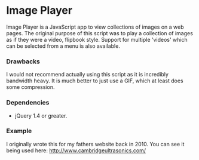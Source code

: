 # Image Player #

Image Player is a JavaScript app to view collections of images on a web pages.
The original purpose of this script was to play a collection of images as if
they were a video, flipbook style. Support for multiple 'videos' which can be
selected from a menu is also available.

### Drawbacks ###

I would not recommend actually using this script as it is incredibly bandwidth
heavy. It is much better to just use a GIF, which at least does some
compression.

### Dependencies ###

* jQuery 1.4 or greater.

### Example ###

I originally wrote this for my fathers website back in 2010. You can see it being used here:
http://www.cambridgeultrasonics.com/

